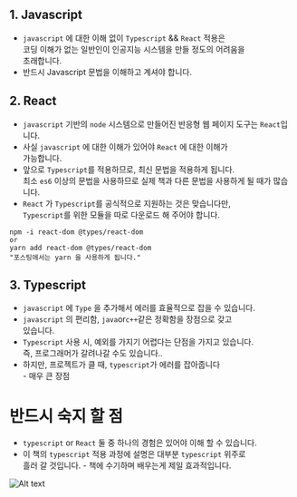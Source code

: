 ## 1. Javascript
* `javascript` 에 대한 이해 없이 `Typescript` && `React` 적용은 <br/> 코딩 이해가 없는 일반인이 인공지능 시스템을 만들 정도의 어려움을 <br/> 초래합니다.
* 반드시 Javascript 문법을 이해하고 계셔야 합니다.   <br/>

## 2. React
* `javascript` 기반의 `node` 시스템으로 만들어진 반응형 웹 페이지 도구는 `React`입니다.
* 사실 `javascript` 에 대한 이해가 있어야 `React` 에 대한 이해가 <br/>가능합니다. 
* 앞으로 `Typescript`를 적용하므로, 최신 문법을 적용하게 됩니다.<br/> 최소 `es6` 이상의 문법을 사용하므로 실제 책과 다른 문법을 사용하게 될 때가 많습니다.
* `React` 가 `Typescript`를 공식적으로 지원하는 것은 맞습니다만, <br/> `Typescript`를 위한 모듈을 따로 다운로드 해 주어야 합니다.
```
npm -i react-dom @types/react-dom
or
yarn add react-dom @types/react-dom
"포스팅에서는 yarn 을 사용하게 됩니다."
```

## 3. Typescript
* `javascript` 에 `Type` 을 추가해서 에러를 효율적으로 잡을 수 있습니다.
* `javascript` 의 편리함, `java`or`c++`같은 정확함을 장점으로 갖고 <br/> 있습니다.
* `Typescript` 사용 시, 예외를 가지기 어렵다는 단점을 가지고 있습니다. <br/> 즉, 프로그래머가 갈려나갈 수도 있습니다..
* 하지만, 프로젝트가 클 때, `typescript`가 에러를 잡아줍니다<br/> - 매우 큰 장점


# 반드시 숙지 할 점
* `typescript` or `React` 둘 중 하나의 경험은 있어야 이해 할 수 있습니다.
* 이 책의 `typescript` 적용 과정에 설명은 대부분 `typescript` 위주로 <br/> 흘러 갈 것입니다. - 책에 수기하며 배우는게 제일 효과적입니다.

![Alt text](/damhyeong.github.io/_img/react-img/react-page-exam.png)
